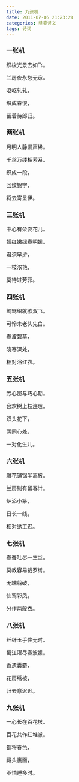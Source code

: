 ```yaml
---
title: 九张机
date: 2011-07-05 21:23:28
categories: 精美诗文
tags: 诗词
---
```


### 一张机

织梭光景去如飞。

兰房夜永愁无寐。

呕呕轧轧，

织成春恨，

留着待郎归。

### 两张机

月明人静漏声稀。

千丝万缕相萦系。

织成一段，

回纹锦字，

将去寄呈伊。

### 三张机

中心有朵耍花儿。

娇红嫩绿春明媚。

君须早折，

一枝浓艳，

莫待过芳菲。

### 四张机

鸳鸯织就欲双飞。

可怜未老头先白。

春波碧草，

晓寒深处，

相对浴红衣。

### 五张机

芳心密与巧心期。

合欢树上枝连理。

双头花下，

两同心处，

一对化生儿。

### 六张机

雕花铺锦半离披。

兰房别有留春计。

炉添小篆，

日长一线，

相对绣工迟。

### 七张机

春蚕吐尽一生丝。

莫教容易裁罗绮。

无端翦破，

仙鸾彩凤，

分作两般衣。

### 八张机

纤纤玉手住无时。

蜀江濯尽春波媚。

香遗囊麝，

花房绣被，

归去意迟迟。

### 九张机

一心长在百花枝。

百花共作红堆被。

都将春色，

藏头裹面，

不怕睡多时。
